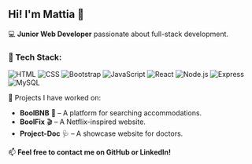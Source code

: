 ## Hi! I'm Mattia  👋

💻 **Junior Web Developer** passionate about full-stack development.  

### 🚀 Tech Stack:
![HTML](https://img.shields.io/badge/HTML5-E34F26?style=flat&logo=html5&logoColor=white)
![CSS](https://img.shields.io/badge/CSS3-1572B6?style=flat&logo=css3&logoColor=white)
![Bootstrap](https://img.shields.io/badge/Bootstrap-7952B3?style=flat&logo=bootstrap&logoColor=white)
![JavaScript](https://img.shields.io/badge/JavaScript-F7DF1E?style=flat&logo=javascript&logoColor=black)
![React](https://img.shields.io/badge/React-61DAFB?style=flat&logo=react&logoColor=black)
![Node.js](https://img.shields.io/badge/Node.js-339933?style=flat&logo=node.js&logoColor=white)
![Express](https://img.shields.io/badge/Express-000000?style=flat&logo=express&logoColor=white)
![MySQL](https://img.shields.io/badge/MySQL-4479A1?style=flat&logo=mysql&logoColor=white)

📌 Projects I have worked on:
- **BoolBNB** 🏡 – A platform for searching accommodations.  
- **BoolFix** 🎬 – A Netflix-inspired website.  
- **Project-Doc** 🩺 – A showcase website for doctors.  

📫 **Feel free to contact me on GitHub or LinkedIn!**
